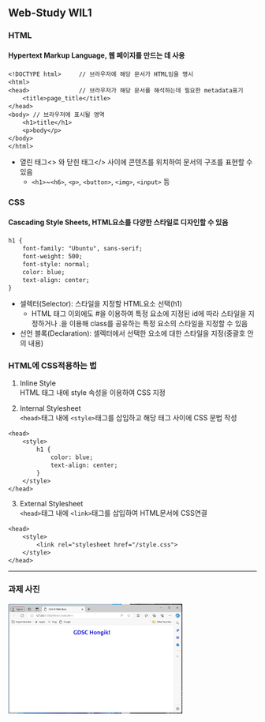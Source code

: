 ## Web-Study WIL1

### HTML
#### Hypertext Markup Language, 웹 페이지를 만드는 데 사용

```
<!DOCTYPE html>     // 브라우저에 해당 문서가 HTML임을 명시
<html>
<head>              // 브라우저가 해당 문서를 해석하는데 필요한 metadata표기
    <title>page_title</title>
</head>
<body> // 브라우저에 표시될 영역
    <h1>title</h1>
    <p>body</p>
</body>
</html>
```

- 열린 태그<> 와 닫힌 태그</> 사이에 콘텐츠를 위치하여 문서의 구조를 표현할 수 있음
    + `<h1>`~`<h6>`, `<p>`, `<button>`, `<img>`, `<input>` 등
    
### CSS
#### Cascading Style Sheets, HTML요소를 다양한 스타일로 디자인할 수 있음

```
h1 {
    font-family: "Ubuntu", sans-serif;
    font-weight: 500;
    font-style: normal;
    color: blue;
    text-align: center;
}
```

- 셀렉터(Selector): 스타일을 지정할 HTML요소 선택(h1)
    * HTML 태그 이외에도 #을 이용하여 특정 요소에 지정된 id에 따라 스타일을 지정하거나 .을 이용해 class를 공유하는 특정 요소의 스타일을 지정할 수 있음
- 선언 블록(Declaration): 셀렉터에서 선택한 요소에 대한 스타일을 지정(중괄호 안의 내용)
    
### HTML에 CSS적용하는 법
1. Inline Style   
HTML 태그 내에 style 속성을 이용하여 CSS 지정   

2. Internal Stylesheet   
`<head>`태그 내에 `<style>`태그를 삽입하고 해당 태그 사이에 CSS 문법 작성   

```    
<head>
    <style>
        h1 {
            color: blue;
            text-align: center;
        }
    </style>
</head>
```

3. External Stylesheet   
`<head>`태그 내에 `<link>`태그를 삽입하여 HTML문서에 CSS연결  

```
<head>
    <style>
        <link rel="stylesheet href="/style.css">
    </style>
</head>
```
    
---
### 과제 사진
###### <img src="/Week1/web_study.jpg" width="70%" alt="screenshot"></img>